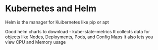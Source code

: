 # Kubernetes and Helm

Helm is the manager for Kuibernetes like pip or apt

Good helm charts to download
    - kube-state-metrics
        It collects data for objects like Nodes, Deployments, Pods, and Config Maps
        It also lets you view CPU and Memory usage


